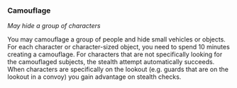 
### Camouflage

_May hide a group of characters_

You may camouflage a group of people and hide small vehicles or objects. For each character or character-sized object, you need to spend 10 minutes creating a camouflage. For characters that are not specifically looking for the camouflaged subjects, the stealth attempt automatically succeeds. When characters are specifically on the lookout (e.g. guards that are on the lookout in a convoy) you gain advantage on stealth checks.
